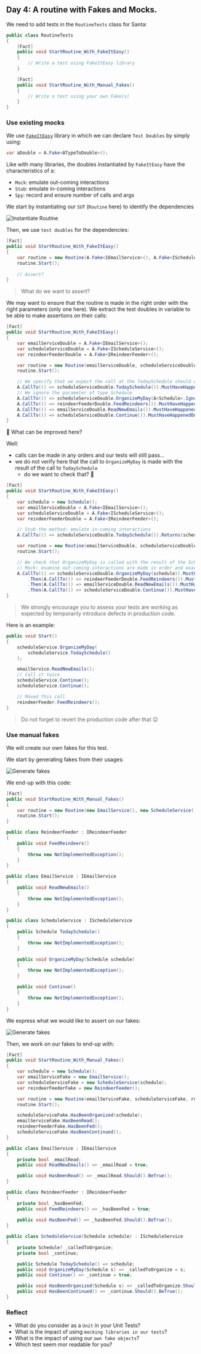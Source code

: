 ## Day 4: A routine with Fakes and Mocks.
We need to add tests in the `RoutineTests` class for Santa:

```csharp
public class RoutineTests
{
    [Fact]
    public void StartRoutine_With_FakeItEasy()
    {
        // Write a test using FakeItEasy library
    }

    [Fact]
    public void StartRoutine_With_Manual_Fakes()
    {
        // Write a test using your own Fake(s)
    }
}
```

### Use existing mocks
We use [`FakeItEasy`](https://fakeiteasy.github.io/) library in which we can declare `Test Doubles` by simply using:

```csharp
var aDouble = A.Fake<ATypeToDouble>();
```

Like with many libraries, the doubles instantiated by `FakeItEasy` have the characteristics of a:
- `Mock`: emulate out-coming interactions
- `Stub`: emulate in-coming interactions
- `Spy`: record and ensure number of calls and args

We start by instantiating our `SUT` (`Routine` here) to identify the dependencies

![Instantiate Routine](img/instantiate-routine.webp)

Then, we use `test doubles` for the dependencies:

```csharp
[Fact]
public void StartRoutine_With_FakeItEasy()
{
    var routine = new Routine(A.Fake<IEmailService>(), A.Fake<IScheduleService>(), A.Fake<IReindeerFeeder>());
    routine.Start();
    
    // Assert?
}
```

> What do we want to assert?

We may want to ensure that the routine is made in the right order with the right parameters (only one here).
We extract the test doubles in variable to be able to make assertions on their calls:

```csharp
[Fact]
public void StartRoutine_With_FakeItEasy()
{
    var emailServiceDouble = A.Fake<IEmailService>();
    var scheduleServiceDouble = A.Fake<IScheduleService>();
    var reindeerFeederDouble = A.Fake<IReindeerFeeder>();

    var routine = new Routine(emailServiceDouble, scheduleServiceDouble, reindeerFeederDouble);
    routine.Start();

    // We specify that we expect the call at the TodaySchedule should occur only one
    A.CallTo(() => scheduleServiceDouble.TodaySchedule()).MustHaveHappenedOnceExactly();
    // We ignore the parameter of type Schedule
    A.CallTo(() => scheduleServiceDouble.OrganizeMyDay(A<Schedule>.Ignored)).MustHaveHappenedOnceExactly();
    A.CallTo(() => reindeerFeederDouble.FeedReindeers()).MustHaveHappenedOnceExactly();
    A.CallTo(() => emailServiceDouble.ReadNewEmails()).MustHaveHappenedOnceExactly();
    A.CallTo(() => scheduleServiceDouble.Continue()).MustHaveHappenedOnceExactly();
}
```

🔵 What can be improved here?

Well:
- calls can be made in any orders and our tests will still pass...
- we do not verify here that the call to `OrganizeMyDay` is made with the result of the call to `TodaySchedule`
  - do we want to check that? 🤔

```csharp
[Fact]
public void StartRoutine_With_FakeItEasy()
{
    var schedule = new Schedule();
    var emailServiceDouble = A.Fake<IEmailService>();
    var scheduleServiceDouble = A.Fake<IScheduleService>();
    var reindeerFeederDouble = A.Fake<IReindeerFeeder>();

    // Stub the method: emulate in-coming interactions
    A.CallTo(() => scheduleServiceDouble.TodaySchedule()).Returns(schedule);

    var routine = new Routine(emailServiceDouble, scheduleServiceDouble, reindeerFeederDouble);
    routine.Start();

    // We check that OrganizeMyDay is called with the result of the ScheduleService Stub
    // Mock: examine out-coming interactions are made in order and exactly Once 
    A.CallTo(() => scheduleServiceDouble.OrganizeMyDay(schedule)).MustHaveHappenedOnceExactly()
        .Then(A.CallTo(() => reindeerFeederDouble.FeedReindeers()).MustHaveHappenedOnceExactly())
        .Then(A.CallTo(() => emailServiceDouble.ReadNewEmails()).MustHaveHappenedOnceExactly())
        .Then(A.CallTo(() => scheduleServiceDouble.Continue()).MustHaveHappenedOnceExactly());
}
```

> We strongly encourage you to assess your tests are working as expected by temporarily introduce defects in production code.

Here is an example:

```csharp
public void Start()
{
    scheduleService.OrganizeMyDay(
        scheduleService.TodaySchedule()
    );

    emailService.ReadNewEmails();
    // Call it twice
    scheduleService.Continue();
    scheduleService.Continue();

    // Moved this call
    reindeerFeeder.FeedReindeers();
}
```

> Do not forget to revert the production code after that 😉

### Use manual fakes
We will create our own fakes for this test.

We start by generating fakes from their usages:

![Generate fakes](img/generate-fakes.webp)

We end-up with this code:

```csharp
[Fact]
public void StartRoutine_With_Manual_Fakes()
{
    var routine = new Routine(new EmailService(), new ScheduleService(), new ReindeerFeeder());
    routine.Start();
}

public class ReindeerFeeder : IReindeerFeeder
{
    public void FeedReindeers()
    {
        throw new NotImplementedException();
    }
}

public class EmailService : IEmailService
{
    public void ReadNewEmails()
    {
        throw new NotImplementedException();
    }
}

public class ScheduleService : IScheduleService
{
    public Schedule TodaySchedule()
    {
        throw new NotImplementedException();
    }

    public void OrganizeMyDay(Schedule schedule)
    {
        throw new NotImplementedException();
    }

    public void Continue()
    {
        throw new NotImplementedException();
    }
}
```

We express what we would like to assert on our fakes:

![Generate fakes](img/express-assertions.webp)

Then, we work on our fakes to end-up with:

```csharp
[Fact]
public void StartRoutine_With_Manual_Fakes()
{
    var schedule = new Schedule();
    var emailServiceFake = new EmailService();
    var scheduleServiceFake = new ScheduleService(schedule);
    var reindeerFeederFake = new ReindeerFeeder();

    var routine = new Routine(emailServiceFake, scheduleServiceFake, reindeerFeederFake);
    routine.Start();

    scheduleServiceFake.HasBeenOrganized(schedule);
    emailServiceFake.HasBeenRead();
    reindeerFeederFake.HasBeenFed();
    scheduleServiceFake.HasBeenContinued();
}

public class EmailService : IEmailService
{
    private bool _emailRead;
    public void ReadNewEmails() => _emailRead = true;

    public void HasBeenRead() => _emailRead.Should().BeTrue();
}

public class ReindeerFeeder : IReindeerFeeder
{
    private bool _hasBeenFed;
    public void FeedReindeers() => _hasBeenFed = true;
    
    public void HasBeenFed() => _hasBeenFed.Should().BeTrue();
}

public class ScheduleService(Schedule schedule) : IScheduleService
{
    private Schedule? _calledToOrganize;
    private bool _continue;

    public Schedule TodaySchedule() => schedule;
    public void OrganizeMyDay(Schedule s) => _calledToOrganize = s;
    public void Continue() => _continue = true;

    public void HasBeenOrganized(Schedule s) => _calledToOrganize.Should().Be(s);
    public void HasBeenContinued() => _continue.Should().BeTrue();
}
```

### Reflect
- What do you consider as a `Unit` in your Unit Tests?
- What is the impact of using `mocking libraries in our tests`?
- What is the impact of using our `own fake objects`?
- Which test seem mor readable for you? 